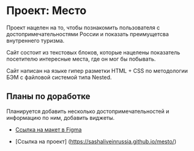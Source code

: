 # Проект: Место

Проект нацелен на то, чтобы познакомить пользователя с достопримечательностями России и показать преимущетсва внутреннего туризма.  
  
Сайт состоит из текстовых блоков, которые нацелены показатель посетителю интересные места, где он мог бы побывать.   
  
Сайт написан на языке гипер разметки HTML + CSS по методологии БЭМ c файловой системой типа Nested.  
  
## Планы по доработке  
Планируется добавить несколько достопримечательностей и информацию по ним, добавить виджеты.

* [Ссылка на макет в Figma](https://www.figma.com/file/2cn9N9jSkmxD84oJik7xL7/JavaScript.-Sprint-4?node-id=0%3A1)

* [Ссылка на проект] (https://sashaliveinrussia.github.io/mesto/)
